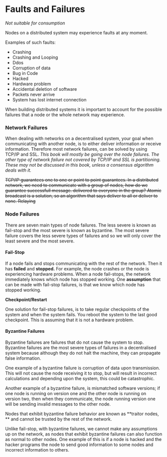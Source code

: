 # Faults and Failures

_Not suitable for consumption_

Nodes on a distributed system may experience faults at any moment.

Examples of such faults:

* Crashing
* Crashing and Looping
* Ddos
* Corruption of data
* Bug in Code
* Hacked
* Hardware problem
* Accidental deletion of software
* Packets never arrive
* System has lost internet connection

When building distributed systems it is important to account for the possible failures that a node or the whole network may experience.

### Network Failures

When dealing with networks on a decentralised system, your goal when communicating with another node, is to either deliver information or receive information. Therefore most network failures, can be solved by using TCP/IP and SSL. _This book will mostly be going over the node failures. The other type of network failure not covered by TCP/IP and SSL is partitioning. These may not be discussed in this book, unless a consensus algorithm deals with it._

~~TCP/IP guarantees one to one or point to point guarantees. In a distributed network, we need to communicate with a group of nodes, how do we guarantee successfull message. delivered to everyone in the group? Atomic broadcast is a solution, so an algorithm that says deliver to all or deliver to none. Relaying~~

### **Node Failures**

There are seven main types of node failures. The less severe is known as fail-stop and the most severe is known as byzantine. The most severe failure covers the less severe types of failures and so we will only cover the least severe and the most severe.

#### Fail-Stop

If a node fails and stops communicating with the rest of the network. Then it has **failed** and **stopped.** For example, the node crashes or the node is experiencing hardware problems. When a node fail-stops, the network immediately knows which node has stopped working. One **assumption** that can be made with fail-stop failures, is that we know which node has stopped working.

**Checkpoint/Restart**

One solution for fail-stop failures, is to take regular checkpoints of the system and when the system fails. You reboot the system to the last good checkpoint. This is assuming that it is not a hardware problem.

#### **Byzantine Failures**

Byzantine failures are failures that do not cause the system to stop. Byzantine failures are the most severe types of failures in a decentralised system because although they do not halt the machine, they can propagate false information.

One example of a byzantine failure is corruption of data upon transmission. This will not cause the node receiving it to stop, but will result in incorrect calculations and depending upon the system, this could be catastrophic.

Another example of a byzantine failure, is mismatched software versions; if one node is running on version one and the other node is running on version two, then when they communicate, the node running version one will be sending invalid messages to the other node.

Nodes that exhibit byzantine failure behavior are known as **traitor nodes, ** and cannot be trusted by the rest of the network.

Unlike fail-stop, with byzantine failures, we cannot make any assumptions up on the network, as nodes that exhibit byzantine failures can also function as normal to other nodes. One example of this is if a node is hacked and the hacker programs the node to send good information to some nodes and incorrect information to others.

